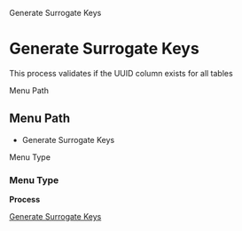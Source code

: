 
Generate Surrogate Keys
# Generate Surrogate Keys


This process validates if the UUID column exists for all tables

Menu Path
## Menu Path



- Generate Surrogate Keys

Menu Type
### Menu Type

**Process**


[Generate Surrogate Keys](../../functional-guide/window/process-ad_table-generate-surrogate-keys.md)